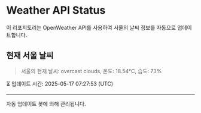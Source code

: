 
# Weather API Status

이 리포지토리는 OpenWeather API를 사용하여 서울의 날씨 정보를 자동으로 업데이트합니다.

## 현재 서울 날씨
> 서울의 현재 날씨: overcast clouds, 온도: 18.54°C, 습도: 73%

⏳ 업데이트 시간: 2025-05-17 07:27:53 (UTC)

---
자동 업데이트 봇에 의해 관리됩니다.
